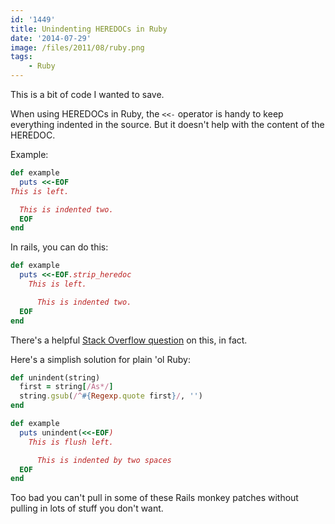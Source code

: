 ```yaml
---
id: '1449'
title: Unindenting HEREDOCs in Ruby
date: '2014-07-29'
image: /files/2011/08/ruby.png
tags:
    - Ruby
---
```


This is a bit of code I wanted to save.

When using HEREDOCs in Ruby, the `<<-` operator is handy to keep everything
indented in the source. But it doesn't help with the content of the HEREDOC.

Example:

```ruby
def example
  puts <<-EOF
This is left.

  This is indented two.
  EOF
end
```

In rails, you can do this:

```ruby
def example
  puts <<-EOF.strip_heredoc
    This is left.

      This is indented two.
  EOF
end
```

There's a helpful
[Stack Overflow question](http://stackoverflow.com/questions/3772864/how-do-i-remove-leading-whitespace-chars-from-ruby-heredoc)
on this, in fact.

Here's a simplish solution for plain 'ol Ruby:

```ruby
def unindent(string)
  first = string[/As*/]
  string.gsub(/^#{Regexp.quote first}/, '')
end

def example
  puts unindent(<<-EOF)
    This is flush left.

      This is indented by two spaces
  EOF
end
```

Too bad you can't pull in some of these Rails monkey patches without pulling
in lots of stuff you don't want.
